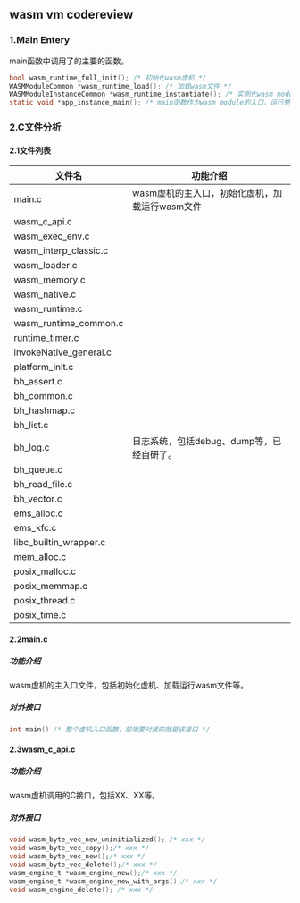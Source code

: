 ## wasm vm codereview

### 1.Main Entery

main函数中调用了的主要的函数。

```C
bool wasm_runtime_full_init(); /* 初始化wasm虚机 */
WASMModuleCommon *wasm_runtime_load(); /* 加载wasm文件 */
WASMModuleInstanceCommon *wasm_runtime_instantiate(); /* 实例化wasm module */
static void *app_instance_main(); /* main函数作为wasm module的入口，运行整个程序 */
```

### 2.C文件分析

#### 2.1文件列表

| 文件名                 | 功能介绍                                       |
| ---------------------- | ---------------------------------------------- |
| main.c                 | wasm虚机的主入口，初始化虚机，加载运行wasm文件 |
| wasm_c_api.c           |                                                |
| wasm_exec_env.c        |                                                |
| wasm_interp_classic.c  |                                                |
| wasm_loader.c          |                                                |
| wasm_memory.c          |                                                |
| wasm_native.c          |                                                |
| wasm_runtime.c         |                                                |
| wasm_runtime_common.c  |                                                |
| runtime_timer.c        |                                                |
| invokeNative_general.c |                                                |
| platform_init.c        |                                                |
| bh_assert.c            |                                                |
| bh_common.c            |                                                |
| bh_hashmap.c           |                                                |
| bh_list.c              |                                                |
| bh_log.c               | 日志系统，包括debug、dump等，已经自研了。      |
| bh_queue.c             |                                                |
| bh_read_file.c         |                                                |
| bh_vector.c            |                                                |
| ems_alloc.c            |                                                |
| ems_kfc.c              |                                                |
| libc_builtin_wrapper.c |                                                |
| mem_alloc.c            |                                                |
| posix_malloc.c         |                                                |
| posix_memmap.c         |                                                |
| posix_thread.c         |                                                |
| posix_time.c           |                                                |

#### 2.2main.c

##### 功能介绍

wasm虚机的主入口文件，包括初始化虚机、加载运行wasm文件等。

##### 对外接口

```C
int main() /* 整个虚机入口函数，前端要对接的就是该接口 */
```

#### 2.3wasm_c_api.c

##### 功能介绍

wasm虚机调用的C接口，包括XX、XX等。

##### 对外接口

```C
void wasm_byte_vec_new_uninitialized(); /* xxx */
void wasm_byte_vec_copy();/* xxx */
void wasm_byte_vec_new();/* xxx */
void wasm_byte_vec_delete();/* xxx */
wasm_engine_t *wasm_engine_new();/* xxx */
wasm_engine_t *wasm_engine_new_with_args();/* xxx */
void wasm_engine_delete(); /* xxx */
```

